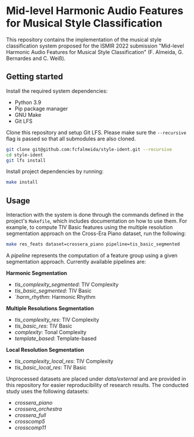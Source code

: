# Mid-level Harmonic Audio Features for Musical Style Classification

This repository contains the implementation of the musical style classification system proposed for the ISMIR 2022 submission "Mid-level Harmonic Audio Features for Musical Style Classification" (F. Almeida, G. Bernardes and C. Weiß).

## Getting started

Install the required system dependencies:

- Python 3.9
- Pip package manager
- GNU Make
- Git LFS

Clone this repository and setup Git LFS. Please make sure the `--recursive` flag is passed so that all submodules are also cloned.

```bash
git clone git@github.com:fcfalmeida/style-ident.git --recursive
cd style-ident
git lfs install
```

Install project dependencies by running:

```bash
make install
```

## Usage

Interaction with the system is done through the commands defined in the project's `Makefile`, which includes documentation on how to use them. For example, to compute TIV Basic features using the multiple resolution segmentation approach on the Cross-Era Piano dataset, run the following:

```bash
make res_feats dataset=crossera_piano pipeline=tis_basic_segmented
```

A *pipeline* represents the computation of a feature group using a given segmentation approach. Currently available pipelines are:

**Harmonic Segmentation**
- *tis_complexity_segmented*: TIV Complexity
- *tis_basic_segmented*: TIV Basic
- `*harm_rhythm*: Harmonic Rhythm

**Multiple Resolutions Segmentation**
- *tis_complexity_res*: TIV Complexity
- *tis_basic_res*: TIV Basic
- *complexity*: Tonal Complexity
- *template_based*: Template-based

**Local Resolution Segmentation**
- *tis_complexity_local_res*: TIV Complexity
- *tis_basic_local_res*: TIV Basic

Unprocessed datasets are placed under *data/external* and are provided in this repository for easier reproducibility of research results. The conducted study uses the following datasets:

- *crossera_piano*
- *crossera_orchestra*
- *crossera_full*
- *crosscomp5*
- *crosscomp11*
